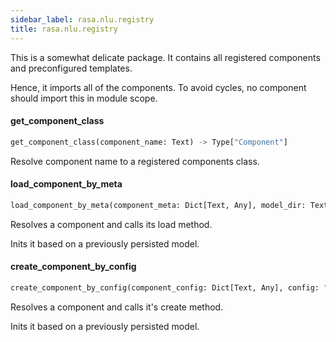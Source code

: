 ```yaml
---
sidebar_label: rasa.nlu.registry
title: rasa.nlu.registry
---
```


This is a somewhat delicate package. It contains all registered components
and preconfigured templates.

Hence, it imports all of the components. To avoid cycles, no component should
import this in module scope.

#### get\_component\_class

```python
get_component_class(component_name: Text) -> Type["Component"]
```

Resolve component name to a registered components class.

#### load\_component\_by\_meta

```python
load_component_by_meta(component_meta: Dict[Text, Any], model_dir: Text, metadata: Metadata, cached_component: Optional["Component"], **kwargs: Any, ,) -> Optional["Component"]
```

Resolves a component and calls its load method.

Inits it based on a previously persisted model.

#### create\_component\_by\_config

```python
create_component_by_config(component_config: Dict[Text, Any], config: "RasaNLUModelConfig") -> Optional["Component"]
```

Resolves a component and calls it&#x27;s create method.

Inits it based on a previously persisted model.

